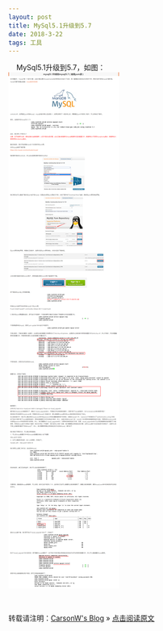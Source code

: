 ```yaml
---
layout: post
title: MySql5.1升级到5.7
date: 2018-3-22
tags: 工具  
---
```


&nbsp;&nbsp;&nbsp;&nbsp;MySql5.1升级到5.7，如图：
<br>
![](https://github.com/carsonwong01/carsonwong.guthub.io/raw/master/images/article/mysql5.1-to-5.7.png)

<br>

转载请注明：[CarsonW's Blog](http://www.carsonwong.top/) » [点击阅读原文](http://www.carsonwong.top/2018/03/MySQL5.1_To_5.7/) 

 



